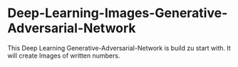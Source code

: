 # Deep-Learning-Images-Generative-Adversarial-Network
This Deep Learning Generative-Adversarial-Network is build zu start with. It will create Images of written numbers. 
